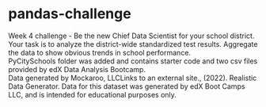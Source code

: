 # pandas-challenge
Week 4 challenge - Be the new Chief Data Scientist for your school district. Your task is to analyze the district-wide standardized test results. Aggregate the data to show obvious trends in school performance.  
PyCitySchools folder was added and contains starter code and two csv files provided by edX Data Analysis Bootcamp.  
Data generated by Mockaroo, LLCLinks to an external site., (2022). Realistic Data Generator. Data for this dataset was generated by edX Boot Camps LLC, and is intended for educational purposes only.  


